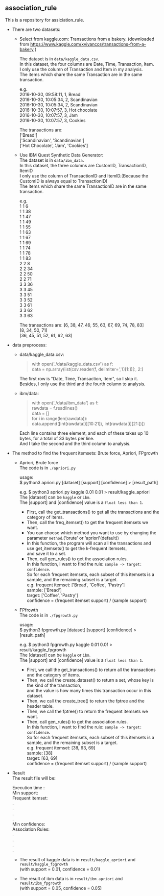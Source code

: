 ## association_rule
This is a repository for assiciation_rule.

* There are two datasets:
  * Select from kaggle.com: 
    Transactions from a bakery. (downloaded from https://www.kaggle.com/xvivancos/transactions-from-a-bakery )
   
    The dataset is in `data/kaggle_data.csv`.  
    In this dataset, the four columns are Date, Time, Transaction, Item.  
    I only use the column of Transaction and Item in my analysis.  
    The items which share the same Transaction are in the same transaction.  
   
    e.g.  
    2016-10-30, 09:58:11, 1, Bread  
    2016-10-30, 10:05:34, 2, Scandinavian  
    2016-10-30, 10:05:34, 2, Scandinavian   
    2016-10-30, 10:07:57, 3, Hot chocolate    
    2016-10-30, 10:07:57, 3, Jam  
    2016-10-30, 10:07:57, 3, Cookies  

    The transactions are:  
    ['Bread']  
    ['Scandinavian', 'Scandinavian']  
    ['Hot Chocolate', 'Jam', 'Cookies']  

  * Use IBM Quest Synthetic Data Generator:  
    The dataset is in `data/ibm_data`.  
    In this dataset, the three columns are CustomID, TransactionID, ItemID  
    I only use the column of TransactionID and ItemID.(Because the CustomID is always equal to TransactionID)  
    The items which share the same TransactionID are in the same transaction.  

    e.g.  
         1          1          6  
         1          1         38  
         1          1         47  
         1          1         49  
         1          1         55  
         1          1         63  
         1          1         67  
         1          1         69  
         1          1         74  
         1          1         78  
         1          1         83  
         2          2          8  
         2          2         34  
         2          2         50  
         2          2         71  
         3          3         36  
         3          3         45  
         3          3         51  
         3          3         52  
         3          3         61  
         3          3         62  
         3          3         63  

      The transactions are: [6, 38, 47, 49, 55, 63, 67, 69, 74, 78, 83]  
			    [8, 34, 50, 71]  
  			    [36, 45, 51, 52, 61, 62, 63]  
   
* data preprocess:  
  * data/kaggle_data.csv:    
     
    > with open('./data/kaggle_data.csv') as f:  
    >  data = np.array(list(csv.reader(f, delimiter=','))[1:])[:, 2:]  
    
    The first row is "Date, Time, Transaction, Item", so I skip it.  
    Besides, I only use the third and the fourth column to analysis.  

  * ibm/data:  
      
    > with open('./data/ibm_data') as f:  
    >  rawdata = f.readlines()  
    >  data = []  
    >  for i in range(len(rawdata)):  
    >    data.append([int(rawdata[i][10:21]), int(rawdata[i][21:])])   

    Each line contains three element, and each of these takes up 10 bytes, for a total of 33 bytes per line.  
    And I take the second and the third column to analysis.  

* The method to find the frequent itemsets: Brute force, Apriori, FPgrowth  
  * Apriori, Brute force  
    The code is in `./apriori.py`  
      
    usage:  
    $ python3 apriori.py [dataset] [support] [confidence] > [result_path]  

    e.g. $ python3 apriori.py kaggle 0.01 0.01 > result/kaggle_apriori  
    The [dataset] can be `kaggle` or `ibm`.  
    The [support] and [confidence] value is a `float less than 1`.  

    * First, call the get_transactions() to get all the transactions and the category of items.  
    * Then, call the freq_itemset() to get the frequent itemsets we want.  
    * You can choose which method you want to use by changing the parameter `method`.('brute' or 'apriori'(default))  
    * In this function, the program will scan all the transactions and use get_itemsets() to get the k-frequent itemsets,  
      and save it to a set.  
    * Then, call gen_rules() to get the association rules.  
      In this function, I want to find the rule: `sample -> target: confidence`.  
      So for each frequent itemsets, each subset of this itemsets is a sample, and the remaining subset is a target.  
      e.g. frequent itemset: ['Bread', 'Coffee', 'Pastry']  
	   sample: ['Bread']  
	   target: ['Coffee', 'Pastry']  
	   confidence = (frequent itemset support) / (sample support)  

  * FPfrowth  
    The code is in `./fpgrowth.py`  
      
    usage:  
    $ python3 fpgrowth.py [dataset] [support] [confidence] > [result_path]  

    e.g. $ python3 fpgrowth.py kaggle 0.01 0.01 > result/kaggle_fpgrowth  
    The [dataset] can be `kaggle` or `ibm`.  
    The [support] and [confidence] value is a `float less than 1`.  

    * First, we call the get_transactions() to return all the transactions and the category of items.  
    * Then, we call the create_dataset() to return a set, whose key is the kind of the transaction,  
      and the value is how many times this transaction occur in this dataset.  
    * Then, we call the create_tree() to return the fptree and the header table.  
    * Then, we call the fptree() to return the frequent itemsets we want.  
    * Then, call gen_rules() to get the association rules.  
      In this function, I want to find the rule: `sample -> target: confidence`.  
      So for each frequent itemsets, each subset of this itemsets is a sample, and the remaining subset is a target.  
      e.g. frequent itemset: [38, 63, 69]  
	   sample: [38]  
	   target: [63, 69]  
	   confidence = (frequent itemset support) / (sample support)  

* Result  
  The result file will be:  
  
  Execution time :  
  Min support:  
  Frequent itemset:  
  .  
  .  
  .  
  .  
  Min confidence:  
  Association Rules:  
  .  
  .  
  .  
  .  
   
  * The result of kaggle data is in `result/kaggle_apriori` and `result/kaggle_fpgrowth`  
    (with support = 0.01, confidence = 0.01)  
   
  * The result of ibm data is in `result/ibm_apriori` and `result/ibm_fpgrowth`  
    (with support = 0.05, confidence = 0.05)  
